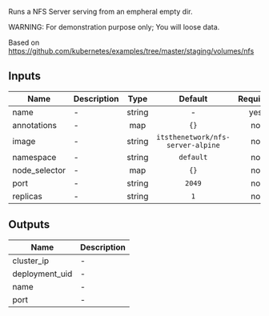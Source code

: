 Runs a NFS Server serving from an empheral empty dir.

WARNING: For demonstration purpose only; You will loose data.

Based on https://github.com/kubernetes/examples/tree/master/staging/volumes/nfs

## Inputs

| Name | Description | Type | Default | Required |
|------|-------------|:----:|:-----:|:-----:|
| name | - | string | - | yes |
| annotations | - | map | `{}` | no |
| image | - | string | `itsthenetwork/nfs-server-alpine` | no |
| namespace | - | string | `default` | no |
| node\_selector | - | map | `{}` | no |
| port | - | string | `2049` | no |
| replicas | - | string | `1` | no |

## Outputs

| Name | Description |
|------|-------------|
| cluster\_ip | - |
| deployment\_uid | - |
| name | - |
| port | - |

